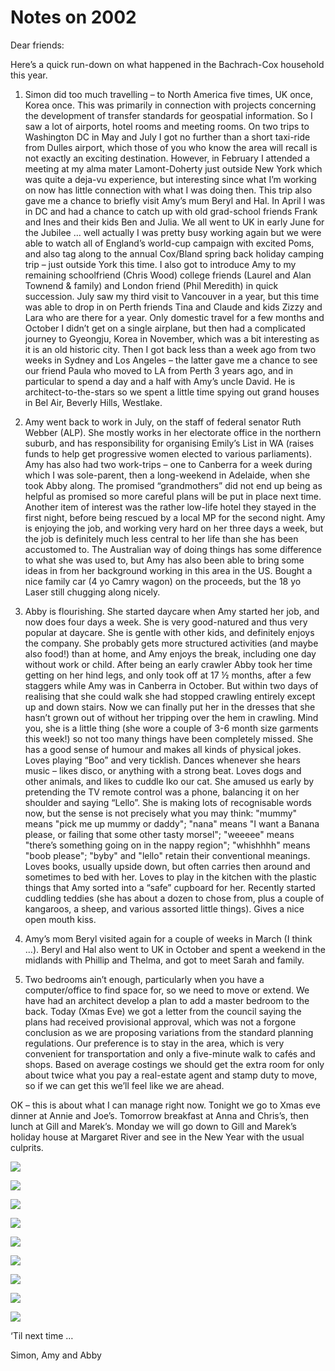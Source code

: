 # Notes on 2002

Dear friends:

Here’s a quick run-down on what happened in the Bachrach-Cox household this year.  

1. Simon did too much travelling – to North America five times, UK once, Korea once.  This was primarily in connection with projects concerning the development of transfer standards for geospatial information.  So I saw a lot of airports, hotel rooms and meeting rooms.  On two trips to Washington DC in May and July I got no further than a short taxi-ride from Dulles airport, which those of you who know the area will recall is not exactly an exciting destination.  However, in February I attended a meeting at my alma mater Lamont-Doherty just outside New York which was quite a deja-vu experience, but interesting since what I’m working on now has little connection with what I was doing then.  This trip also gave me a chance to briefly visit Amy’s mum Beryl and Hal.  In April I was in DC and had a chance to catch up with old grad-school friends Frank and Ines and their kids Ben and Julia.  We all went to UK in early June for the Jubilee … well actually I was pretty busy working again but we were able to watch all of England’s world-cup campaign with excited Poms, and also tag along to the annual Cox/Bland spring back holiday camping trip – just outside York this time.  I also got to introduce Amy to my remaining schoolfriend (Chris Wood) college friends (Laurel and Alan Townend & family) and London friend (Phil Meredith) in quick succession. July saw my third visit to Vancouver in a year, but this time was able to drop in on Perth friends Tina and Claude and kids Zizzy and Lara who are there for a year.  Only domestic travel for a few months and October I didn’t get on a single airplane, but then had a complicated journey to Gyeongju, Korea in November, which was a bit interesting as it is an old historic city.  Then I got back less than a week ago from two weeks in Sydney and Los Angeles – the latter gave me a chance to see our friend Paula who moved to LA from Perth 3 years ago, and in particular to spend a day and a half with Amy’s uncle David.  He is architect-to-the-stars so we spent a little time spying out grand houses in Bel Air, Beverly Hills, Westlake.  

2. Amy went back to work in July, on the staff of federal senator Ruth Webber (ALP).  She mostly works in her electorate office in the northern suburb, and has responsibility for organising Emily’s List in WA (raises funds to help get progressive women elected to various parliaments).  Amy has also had two work-trips – one to Canberra for a week during which I was sole-parent, then a long-weekend in Adelaide, when she took Abby along.  The promised “grandmothers” did not end up being as helpful as promised so more careful plans will be put in place next time.  Another item of interest was the rather low-life hotel they stayed in the first night, before being rescued by a local MP for the second night.  Amy is enjoying the job, and working very hard on her three days a week, but the job is definitely much less central to her life than she has been accustomed to.  The Australian way of doing things has some difference to what she was used to, but Amy has also been able to bring some ideas in from her background working in this area in the US.  Bought a nice family car (4 yo Camry wagon) on the proceeds, but the 18 yo Laser still chugging along nicely.  

3. Abby is flourishing.  She started daycare when Amy started her job, and now does four days a week.  She is very good-natured and thus very popular at daycare.  She is gentle with other kids, and definitely enjoys the company.  She probably gets more structured activities (and maybe also food!) than at home, and Amy enjoys the break, including one day without work or child.  After being an early crawler Abby took her time getting on her hind legs, and only took off at 17 ½ months, after a few staggers while Amy was in Canberra in October.  But within two days of realising that she could walk she had stopped crawling entirely except up and down stairs.  Now we can finally put her in the dresses that she hasn’t grown out of without her tripping over the hem in crawling.  Mind you, she is a little thing (she wore a couple of 3-6 month size garments this week!) so not too many things have been completely missed.  She has a good sense of humour and makes all kinds of physical jokes.  Loves playing “Boo” and very ticklish.  Dances whenever she hears music – likes disco, or anything with a strong beat.  Loves dogs and other animals, and likes to cuddle Iko our cat.  She amused us early by pretending the TV remote control was a phone, balancing it on her shoulder and saying “Lello”.  She is making lots of recognisable words now, but the sense is not precisely what you may think: "mummy" means "pick me up mummy or daddy"; "nana" means "I want a Banana please, or failing that some other tasty morsel"; "weeeee" means "there’s something going on in the nappy region"; "whishhhh" means "boob please"; "byby" and "lello" retain their conventional meanings.  Loves books, usually upside down, but often carries then around and sometimes to bed with her.  Loves to play in the kitchen with the plastic things that Amy sorted into a “safe” cupboard for her.  Recently started cuddling teddies (she has about a dozen to chose from, plus a couple of kangaroos, a sheep, and various assorted little things).  Gives a nice open mouth kiss.  

4. Amy’s mom Beryl visited again for a couple of weeks in March (I think …).  Beryl and Hal also went to UK in October and spent a weekend in the midlands with Phillip and Thelma, and got to meet Sarah and family.  

5. Two bedrooms ain’t enough, particularly when you have a computer/office to find space for, so we need to move or extend.  We have had an architect develop a plan to add a master bedroom to the back.  Today (Xmas Eve) we got a letter from the council saying the plans had received provisional approval, which was not a forgone conclusion as we are proposing variations from the standard planning regulations. Our preference is to stay in the area, which is very convenient for transportation and only a five-minute walk to cafés and shops.  Based on average costings we should get the extra room for only about twice what you pay a real-estate agent and stamp duty to move, so if we can get this we’ll feel like we are ahead.

OK – this is about what I can manage right now.  Tonight we go to Xmas eve dinner at Annie and Joe’s.  Tomorrow breakfast at Anna and Chris’s, then lunch at Gill and Marek’s.  Monday we will go down to Gill and Marek’s holiday house at Margaret River and see in the New Year with the usual culprits.

![](https://dr-shorthair.github.io/bachrach-cox/assets/2023/image001.jpg)

![](https://dr-shorthair.github.io/bachrach-cox/assets/2023/image003.jpg)

![](https://dr-shorthair.github.io/bachrach-cox/assets/2023/image005.jpg)

![](https://dr-shorthair.github.io/bachrach-cox/assets/2023/image007.jpg)

![](https://dr-shorthair.github.io/bachrach-cox/assets/2023/image009.jpg)

![](https://dr-shorthair.github.io/bachrach-cox/assets/2023/image011.jpg)

![](https://dr-shorthair.github.io/bachrach-cox/assets/2023/image013.jpg)

![](https://dr-shorthair.github.io/bachrach-cox/assets/2023/image015.jpg)

![](https://dr-shorthair.github.io/bachrach-cox/assets/2023/image017.jpg)

‘Til next time …

Simon, Amy and Abby
